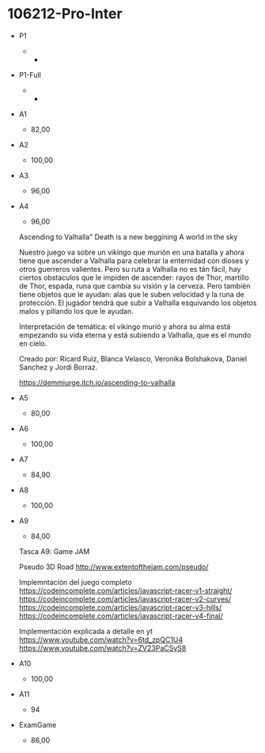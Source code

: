 # 106212-Pro-Inter

- P1

    - -

- P1-Full

    - -

- A1

    - 82,00

- A2

    - 100,00

- A3

    - 96,00

- A4

    - 96,00

    Ascending to Valhalla" Death is a new beggining A world in the sky

    Nuestro juego va sobre un vikingo que murión en una batalla y ahora tiene que ascender a Valhalla para celebrar la enternidad con dioses y otros guerreros valientes. Pero su ruta a Valhalla no es tán fácil, hay ciertos obstaculos que le impiden de ascender: rayos de Thor, martillo de Thor, espada, runa que cambia su visión y la cerveza. Pero también tiene objetos que le ayudan: alas que le suben velocidad y la runa de protección. El jugador tendrá que subir a Valhalla esquivando los objetos malos y pillando los que le ayudan.

    Interpretación de temática: el vikingo murió y ahora su alma está empezando su vida eterna y está subiendo a Valhalla, que es el mundo en cielo.

    Creado por: Ricard Ruiz, Blanca Velasco, Veronika Bolshakova, Daniel Sanchez y Jordi Borraz.

    https://demmiurge.itch.io/ascending-to-valhalla

- A5

    - 80,00

- A6

    - 100,00

- A7

    - 84,90

- A8

    - 100,00

- A9

    - 84,00
    
    Tasca A9: Game JAM

    Pseudo 3D Road
    http://www.extentofthejam.com/pseudo/

    Implemntación del juego completo
    https://codeincomplete.com/articles/javascript-racer-v1-straight/
    https://codeincomplete.com/articles/javascript-racer-v2-curves/
    https://codeincomplete.com/articles/javascript-racer-v3-hills/
    https://codeincomplete.com/articles/javascript-racer-v4-final/

    Implementación explicada a detalle en yt
    https://www.youtube.com/watch?v=6td_zpQC1U4
    https://www.youtube.com/watch?v=ZV23PaCSyS8


- A10

    - 100,00

- A11

    - 94

- ExamGame

    - 86,00
